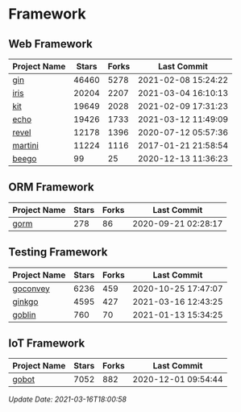 # Framework

## Web Framework
| Project Name | Stars | Forks | Last Commit |
| ------------ | ----- | ----- | ----------- |
| [gin](https://github.com/gin-gonic/gin) | 46460 | 5278 | 2021-02-08 15:24:22 |
| [iris](https://github.com/kataras/iris) | 20204 | 2207 | 2021-03-04 16:10:13 |
| [kit](https://github.com/go-kit/kit) | 19649 | 2028 | 2021-02-09 17:31:23 |
| [echo](https://github.com/labstack/echo) | 19426 | 1733 | 2021-03-12 11:49:09 |
| [revel](https://github.com/revel/revel) | 12178 | 1396 | 2020-07-12 05:57:36 |
| [martini](https://github.com/go-martini/martini) | 11224 | 1116 | 2017-01-21 21:58:54 |
| [beego](https://github.com/astaxie/beego) | 99 | 25 | 2020-12-13 11:36:23 |

## ORM Framework
| Project Name | Stars | Forks | Last Commit |
| ------------ | ----- | ----- | ----------- |
| [gorm](https://github.com/jinzhu/gorm) | 278 | 86 | 2020-09-21 02:28:17 |

## Testing Framework
| Project Name | Stars | Forks | Last Commit |
| ------------ | ----- | ----- | ----------- |
| [goconvey](https://github.com/smartystreets/goconvey) | 6236 | 459 | 2020-10-25 17:47:07 |
| [ginkgo](https://github.com/onsi/ginkgo) | 4595 | 427 | 2021-03-16 12:43:25 |
| [goblin](https://github.com/franela/goblin) | 760 | 70 | 2021-01-13 15:34:25 |

## IoT Framework
| Project Name | Stars | Forks | Last Commit |
| ------------ | ----- | ----- | ----------- |
| [gobot](https://github.com/hybridgroup/gobot) | 7052 | 882 | 2020-12-01 09:54:44 |

*Update Date: 2021-03-16T18:00:58*